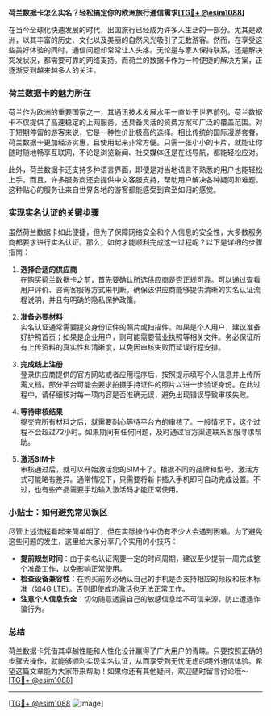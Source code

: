 **荷兰数据卡怎么实名？轻松搞定你的欧洲旅行通信需求[[TG💪+ @esim1088](https://t.me/s/esim1088)]**

在当今全球化快速发展的时代，出国旅行已经成为许多人生活的一部分。尤其是欧洲，以其丰富的历史、文化以及美丽的自然风光吸引了无数游客。然而，在享受这些美好体验的同时，通信问题却常常让人头疼。无论是与家人保持联系，还是解决突发状况，都需要可靠的网络支持。而荷兰的数据卡作为一种便捷的解决方案，正逐渐受到越来越多人的关注。

### 荷兰数据卡的魅力所在

荷兰作为欧洲的重要国家之一，其通讯技术发展水平一直处于世界前列。荷兰数据卡不仅提供了高速稳定的上网服务，还具备灵活的资费方案和广泛的覆盖范围。对于短期停留的游客来说，它是一种性价比极高的选择。相比传统的国际漫游套餐，荷兰数据卡更加经济实惠，且使用起来非常方便。只需一张小小的卡片，就能让你随时随地畅享互联网，不论是浏览新闻、社交媒体还是在线导航，都能轻松应对。

此外，荷兰数据卡还支持多种语言界面，即便是对当地语言不熟悉的用户也能轻松上手。而且，许多服务商还会提供中文客服支持，帮助用户解决各种疑问和难题。这种贴心的服务让来自世界各地的游客都能感受到宾至如归的感觉。

### 实现实名认证的关键步骤

虽然荷兰数据卡如此便捷，但为了保障网络安全和个人信息的安全性，大多数服务商都要求进行实名认证。那么，如何才能顺利完成这一过程呢？以下是详细的步骤指南：

1. **选择合适的供应商**  
   在购买荷兰数据卡之前，首先要确认所选供应商是否正规可靠。可以通过查看用户评价、咨询客服等方式来判断。确保该供应商能够提供清晰的实名认证流程说明，并且有明确的隐私保护政策。

2. **准备必要材料**  
   实名认证通常需要提交身份证件的照片或扫描件。如果是个人用户，建议准备好护照首页；如果是企业用户，则可能需要营业执照等相关文件。务必保证所有上传资料的真实性和清晰度，以免因审核失败而延误行程安排。

3. **完成线上注册**  
   登录供应商提供的官方网站或者应用程序后，按照提示填写个人信息并上传所需文档。部分平台可能会要求拍摄手持证件的照片以进一步验证身份。在此过程中，请仔细核对每一项内容是否准确无误，避免出现错误导致审核失败。

4. **等待审核结果**  
   提交完所有材料之后，就需要耐心等待平台方的审核了。一般情况下，这个过程不会超过72小时。如果期间有任何问题，及时通过官方渠道联系客服寻求帮助。

5. **激活SIM卡**  
   审核通过后，就可以开始激活您的SIM卡了。根据不同的品牌和型号，激活方式可能略有差异。通常情况下，只需要将新卡插入手机即可自动完成设置。不过，也有些产品需要手动输入激活码才能正常使用。

### 小贴士：如何避免常见误区

尽管上述流程看起来简单明了，但在实际操作中仍有不少人会遇到困难。为了避免这些问题的发生，这里给大家分享几个实用的小技巧：

- **提前规划时间**：由于实名认证需要一定的时间周期，建议至少提前一周完成整个准备工作，以免影响正常使用。
- **检查设备兼容性**：在购买前务必确认自己的手机是否支持相应的频段和技术标准（如4G LTE）。否则即使成功激活也无法正常工作。
- **注意个人信息安全**：切勿随意透露自己的敏感信息给不可信来源，防止遭遇诈骗行为。

### 总结

荷兰数据卡凭借其卓越性能和人性化设计赢得了广大用户的青睐。只要按照正确的步骤去操作，就能够顺利实现实名认证，从而享受到无忧无虑的境外通信体验。希望这篇文章能为大家带来帮助！如果你还有其他疑问，欢迎随时留言讨论哦～ [[TG💪+ @esim1088](https://t.me/s/esim1088)]

---

[[TG💪+ @esim1088](https://t.me/s/esim1088) ![Image](https://i.postimg.cc/4NQfJmqS/Snipaste-2025-05-13-00-14-12.png)]